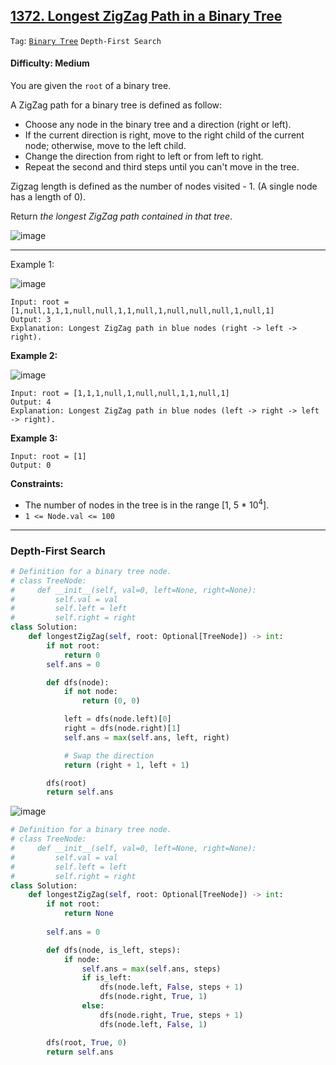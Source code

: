 ## [1372. Longest ZigZag Path in a Binary Tree](https://leetcode.com/problems/longest-zigzag-path-in-a-binary-tree/)

```Tag```: [```Binary Tree```](https://github.com/quananhle/Python/tree/main/Software%20Engineering%20Practicing/Concepts/Binary/Binary%20Tree) ```Depth-First Search```

#### Difficulty: Medium

You are given the ```root``` of a binary tree.

A ZigZag path for a binary tree is defined as follow:

- Choose any node in the binary tree and a direction (right or left).
- If the current direction is right, move to the right child of the current node; otherwise, move to the left child.
- Change the direction from right to left or from left to right.
- Repeat the second and third steps until you can't move in the tree.

Zigzag length is defined as the number of nodes visited - 1. (A single node has a length of 0).

Return _the longest ZigZag path contained in that tree_.

![image](https://user-images.githubusercontent.com/35042430/232969920-ad6063e5-838d-4906-962c-e4f7e4836f6a.png)

---

Example 1:

![image](https://assets.leetcode.com/uploads/2020/01/22/sample_1_1702.png)
```
Input: root = [1,null,1,1,1,null,null,1,1,null,1,null,null,null,1,null,1]
Output: 3
Explanation: Longest ZigZag path in blue nodes (right -> left -> right).
```

__Example 2:__

![image](https://assets.leetcode.com/uploads/2020/01/22/sample_2_1702.png)
```
Input: root = [1,1,1,null,1,null,null,1,1,null,1]
Output: 4
Explanation: Longest ZigZag path in blue nodes (left -> right -> left -> right).
```

__Example 3:__
```
Input: root = [1]
Output: 0
```

__Constraints:__

- The number of nodes in the tree is in the range [1, 5 * 10<sup>4</sup>].
- ```1 <= Node.val <= 100```

---

### Depth-First Search

```Python
# Definition for a binary tree node.
# class TreeNode:
#     def __init__(self, val=0, left=None, right=None):
#         self.val = val
#         self.left = left
#         self.right = right
class Solution:
    def longestZigZag(self, root: Optional[TreeNode]) -> int:
        if not root:
            return 0
        self.ans = 0

        def dfs(node):
            if not node:
                return (0, 0)

            left = dfs(node.left)[0]
            right = dfs(node.right)[1]
            self.ans = max(self.ans, left, right)

            # Swap the direction
            return (right + 1, left + 1)

        dfs(root)
        return self.ans
```

![image](https://leetcode.com/problems/longest-zigzag-path-in-a-binary-tree/Figures/1372/1372-1.png)

```Python
# Definition for a binary tree node.
# class TreeNode:
#     def __init__(self, val=0, left=None, right=None):
#         self.val = val
#         self.left = left
#         self.right = right
class Solution:
    def longestZigZag(self, root: Optional[TreeNode]) -> int:
        if not root:
            return None
        
        self.ans = 0

        def dfs(node, is_left, steps):
            if node:
                self.ans = max(self.ans, steps)
                if is_left:
                    dfs(node.left, False, steps + 1)
                    dfs(node.right, True, 1)
                else:
                    dfs(node.right, True, steps + 1)
                    dfs(node.left, False, 1)

        dfs(root, True, 0)
        return self.ans
```
